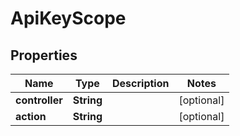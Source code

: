 

# ApiKeyScope

## Properties

Name | Type | Description | Notes
------------ | ------------- | ------------- | -------------
**controller** | **String** |  |  [optional]
**action** | **String** |  |  [optional]



